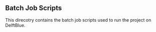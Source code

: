 ## Batch Job Scripts

This direcotry contains the batch job scripts used to run the project on DelftBlue.